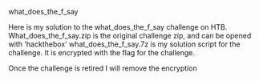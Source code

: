 what_does_the_f_say

Here is my solution to the what_does_the_f_say challenge on HTB.
What_does_the_f_say.zip is the original challenge zip, and can be opened with 'hackthebox'
what_does_the_f_say.7z is my solution script for the challenge. It is encrypted with the flag for the challenge.

Once the challenge is retired I will remove the encryption
